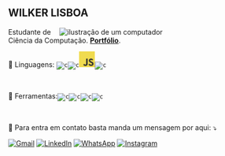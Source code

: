 ## WILKER LISBOA

<img src="https://raw.githubusercontent.com/MicaelliMedeiros/micaellimedeiros/master/image/computer-illustration.png" alt="ilustração de um computador" min-width="400px" max-width="400px" width="400px" align="right">
<p align="left"> 
  Estudante de Ciência da Computação. <strong><a href="https">Portfólio</a></strong>.<br>
</p>
<p align="left">
  🦄 Linguagens: <code><img height="32" src="https://cdn.iconscout.com/icon/free/png-512/c-programming-569564.png" alt="c"/></code><code><img height="32" src="https://upload.wikimedia.org/wikipedia/commons/1/18/ISO_C%2B%2B_Logo.svg" alt="c"/></code><code><img height="32" src="https://raw.githubusercontent.com/github/explore/80688e429a7d4ef2fca1e82350fe8e3517d3494d/topics/javascript/javascript.png" alt="Javascript"/><img height="32" src="https://upload.wikimedia.org/wikipedia/commons/c/c3/Python-logo-notext.svg" alt="c"/></code>
</p>
<br>
<p align="left">
  💼 Ferramentas:<code><img height="32" src="https://upload.wikimedia.org/wikipedia/commons/9/9a/Visual_Studio_Code_1.35_icon.svg" alt="c"/></code><code><img height="32" src="https://git-scm.com/images/logos/downloads/Git-Icon-1788C.png" alt="c"/></code><code><img height="32" src="https://upload.wikimedia.org/wikipedia/commons/9/9c/IntelliJ_IDEA_Icon.svg" alt="c"/></code><code><img height="32" src="https://upload.wikimedia.org/wikipedia/commons/f/fa/Microsoft_Azure.svg" alt="c"/></code>
</p>
<br>
<p align="left">
  💌 Para entra em contato basta manda um mensagem por aqui: ⤵️
</p>
<p align="left">
<a href="#" title="Gmail"><img src="https://img.shields.io/badge/-Gmail-FF0000?style=flat-square&labelColor=FF0000&logo=gmail&logoColor=white&link=LINK-DO-SEU-GMAIL" alt="Gmail"/></a> <a href="#" title="LinkedIn"><img src="https://img.shields.io/badge/-Linkedin-0e76a8?style=flat-square&logo=Linkedin&logoColor=white&link=LINK-DO-SEU-LINKEDIN" alt="LinkedIn"/></a> <a href="#" title="WhatsApp"><img src="https://img.shields.io/badge/-WhatsApp-25d366?style=flat-square&labelColor=25d366&logo=whatsapp&logoColor=white&link=API-DO-SEU-WHATSAPP" alt="WhatsApp"/></a> <a href="#" title="Instagram"><img src="https://img.shields.io/badge/-Instagram-DF0174?style=flat-square&labelColor=DF0174&logo=instagram&logoColor=white&link=LINK-DO-SEU-INSTAGRAM" alt="Instagram"/></a>
</p>
